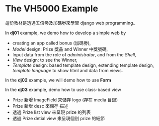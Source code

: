 # The VH5000 Example

這份教材是透過五倍劵及加碼劵來學習 django web programming。

In **dj01** example, we demo how to develop a simple web by
* creating an app called bonus (加碼劵),
* *Model* design: Prize 獎品 and Winner 中獎號碼,
* Input data from the role of *administrator*, and from the *Shell*,
* *View* design: to see the Winner,
* *Template* design: based template design, extending template design, *template language* to show html and data from views.

In the **dj02** example, we will demo how to use **Form**


In the **dj03** example, demo how to use class-based view
* Prize 新增 ImageField 來儲存 logo (存在 media 目錄)
* Prize 新增 desc 來儲存 描述
* 透過 Prize list view 來呈現 prize 的列表
* 透過 Prize detial view 來呈現個別 prize 的細節